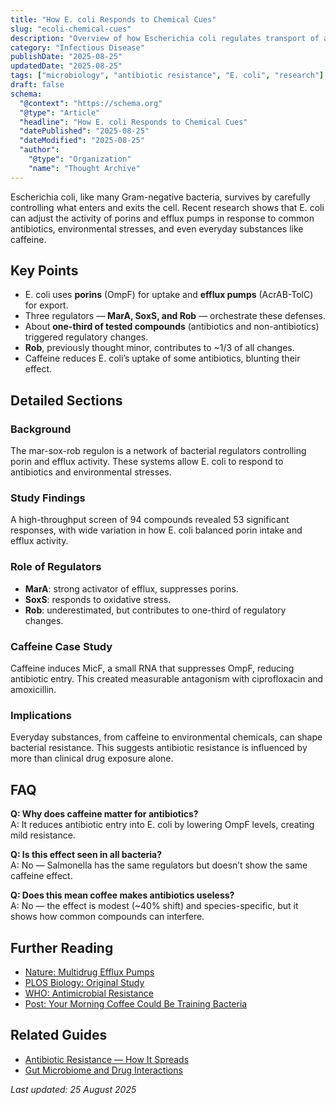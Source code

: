 ```yaml
---
title: "How E. coli Responds to Chemical Cues"
slug: "ecoli-chemical-cues"
description: "Overview of how Escherichia coli regulates transport of antibiotics and other chemicals through porins and efflux pumps."
category: "Infectious Disease"
publishDate: "2025-08-25"
updatedDate: "2025-08-25"
tags: ["microbiology", "antibiotic resistance", "E. coli", "research"]
draft: false
schema:
  "@context": "https://schema.org"
  "@type": "Article"
  "headline": "How E. coli Responds to Chemical Cues"
  "datePublished": "2025-08-25"
  "dateModified": "2025-08-25"
  "author":
    "@type": "Organization"
    "name": "Thought Archive"
---
```


Escherichia coli, like many Gram-negative bacteria, survives by carefully controlling what enters and exits the cell. Recent research shows that E. coli can adjust the activity of porins and efflux pumps in response to common antibiotics, environmental stresses, and even everyday substances like caffeine.

## Key Points
- E. coli uses **porins** (OmpF) for uptake and **efflux pumps** (AcrAB-TolC) for export.  
- Three regulators — **MarA, SoxS, and Rob** — orchestrate these defenses.  
- About **one-third of tested compounds** (antibiotics and non-antibiotics) triggered regulatory changes.  
- **Rob**, previously thought minor, contributes to ~1/3 of all changes.  
- Caffeine reduces E. coli’s uptake of some antibiotics, blunting their effect.  

## Detailed Sections

### Background
The mar-sox-rob regulon is a network of bacterial regulators controlling porin and efflux activity. These systems allow E. coli to respond to antibiotics and environmental stresses.

### Study Findings
A high-throughput screen of 94 compounds revealed 53 significant responses, with wide variation in how E. coli balanced porin intake and efflux activity.

### Role of Regulators
- **MarA**: strong activator of efflux, suppresses porins.  
- **SoxS**: responds to oxidative stress.  
- **Rob**: underestimated, but contributes to one-third of regulatory changes.  

### Caffeine Case Study
Caffeine induces MicF, a small RNA that suppresses OmpF, reducing antibiotic entry. This created measurable antagonism with ciprofloxacin and amoxicillin.

### Implications
Everyday substances, from caffeine to environmental chemicals, can shape bacterial resistance. This suggests antibiotic resistance is influenced by more than clinical drug exposure alone.

## FAQ

**Q: Why does caffeine matter for antibiotics?**  
A: It reduces antibiotic entry into E. coli by lowering OmpF levels, creating mild resistance.  

**Q: Is this effect seen in all bacteria?**  
A: No — Salmonella has the same regulators but doesn’t show the same caffeine effect.  

**Q: Does this mean coffee makes antibiotics useless?**  
A: No — the effect is modest (~40% shift) and species-specific, but it shows how common compounds can interfere.  

## Further Reading
- [Nature: Multidrug Efflux Pumps](https://doi.org/10.1038/s41579-018-0048-6)  
- [PLOS Biology: Original Study](https://doi.org/10.1371/journal.pbio.3003260)  
- [WHO: Antimicrobial Resistance](https://www.who.int/news-room/fact-sheets/detail/antimicrobial-resistance)  
- [Post: Your Morning Coffee Could Be Training Bacteria](/posts/coffee-bacteria-antibiotics)

## Related Guides
- [Antibiotic Resistance — How It Spreads](/guides/antibiotic-resistance)  
- [Gut Microbiome and Drug Interactions](/guides/gut-microbiome-drugs)

_Last updated: 25 August 2025_
